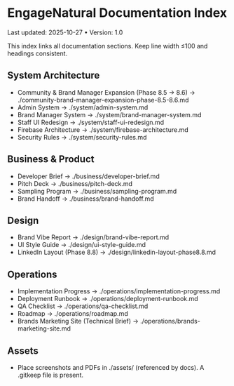 # EngageNatural Documentation Index

Last updated: 2025-10-27 • Version: 1.0

This index links all documentation sections. Keep line width ≤100 and headings consistent.

## System Architecture

- Community & Brand Manager Expansion (Phase 8.5 → 8.6) → ./community-brand-manager-expansion-phase-8.5-8.6.md
- Admin System → ./system/admin-system.md
- Brand Manager System → ./system/brand-manager-system.md
- Staff UI Redesign → ./system/staff-ui-redesign.md
- Firebase Architecture → ./system/firebase-architecture.md
- Security Rules → ./system/security-rules.md

## Business & Product

- Developer Brief → ./business/developer-brief.md
- Pitch Deck → ./business/pitch-deck.md
- Sampling Program → ./business/sampling-program.md
- Brand Handoff → ./business/brand-handoff.md

## Design

- Brand Vibe Report → ./design/brand-vibe-report.md
- UI Style Guide → ./design/ui-style-guide.md
- LinkedIn Layout (Phase 8.8) → ./design/linkedin-layout-phase8.8.md

## Operations

- Implementation Progress → ./operations/implementation-progress.md
- Deployment Runbook → ./operations/deployment-runbook.md
- QA Checklist → ./operations/qa-checklist.md
- Roadmap → ./operations/roadmap.md
- Brands Marketing Site (Technical Brief) → ./operations/brands-marketing-site.md

## Assets

- Place screenshots and PDFs in ./assets/ (referenced by docs). A .gitkeep file is present.

